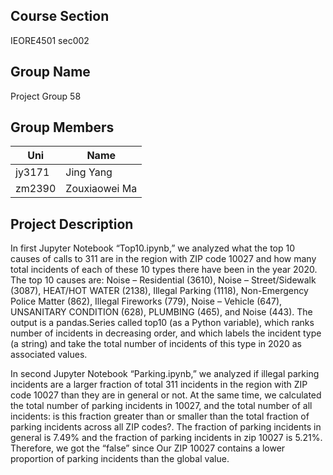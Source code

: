 ## Course Section
IEORE4501 sec002
## Group Name
Project Group 58
## Group Members
Uni | Name
------ | -------------
jy3171 | Jing Yang
zm2390 | Zouxiaowei Ma
## Project Description
In first Jupyter Notebook “Top10.ipynb,” we analyzed what the top 10 causes of calls to 311 are in the region with ZIP code 10027 and how many total incidents of each of these 10 types there have been in the year 2020. The top 10 causes are: Noise – Residential (3610), Noise – Street/Sidewalk (3087), HEAT/HOT WATER (2138), Illegal Parking (1118), Non-Emergency Police Matter (862), Illegal Fireworks (779), Noise – Vehicle (647), UNSANITARY CONDITION (628), PLUMBING (465), and Noise (443). The output is a pandas.Series called top10 (as a Python variable), which ranks number of incidents in decreasing order, and which labels the incident type (a string) and take the total number of incidents of this type in 2020 as associated values.

In second Jupyter Notebook “Parking.ipynb,” we analyzed if illegal parking incidents are a larger fraction of total 311 incidents in the region with ZIP code 10027 than they are in general or not. At the same time, we calculated the total number of parking incidents in 10027, and the total number of all incidents: is this fraction greater than or smaller than the total fraction of parking incidents across all ZIP codes?. The fraction of parking incidents in general is 7.49% and the fraction of parking incidents in zip 10027 is 5.21%. Therefore, we got the “false” since Our ZIP 10027 contains a lower proportion of parking incidents than the global value. 
